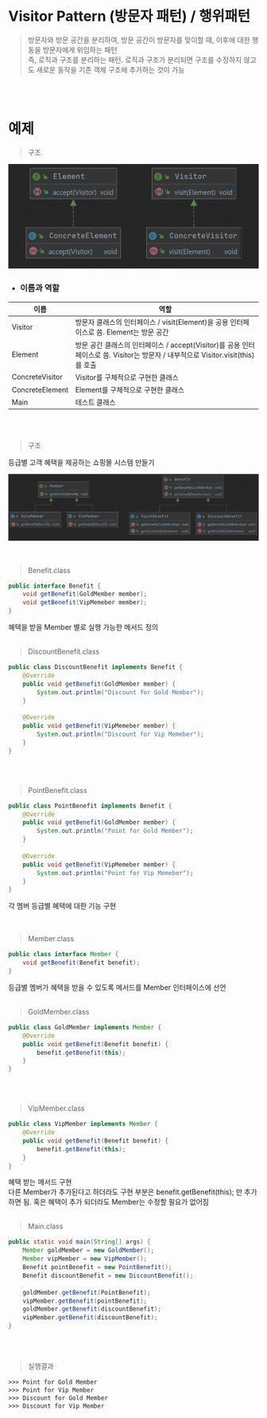 # Visitor Pattern (방문자 패턴) / 행위패턴
> 방문자와 방문 공간을 분리하여, 방문 공간이 방문자를 맞이할 때, 이후에 대한 행동을 방문자에게 위임하는 패턴   
즉, 로직과 구조를 분리하는 패턴. 로직과 구조가 분리되면 구조를 수정하지 않고도 새로운 동작을 기존 객체 구조에 추가하는 것이 가능
<br>
<br>

# 예제
> 구조   

![visitor_structure](/JAVA/DesignPattern/Img/visitor3.png)   

- ### 이름과 역할

| <center>이름</center> | <center>역할</center> |   
|---|---|
| Visitor | 방문자 클래스의 인터페이스 / visit(Element)을 공용 인터페이스로 씀. Element는 방문 공간 |
| Element | 방문 공간 클래스의 인터페이스 / accept(Visitor)를 공용 인터페이스로 씀. Visitor는 방문자 / 내부적으로 Visitor.visit(this)를 호출 |
| ConcreteVisitor | Visitor를 구체적으로 구현한 클래스 |
| ConcreteElement | Element를 구체적으로 구현한 클래스 |
| Main | 테스트 클래스 |

<br>
<br>

> 구조   

등급별 고객 혜택을 제공하는 쇼핑몰 시스템 만들기   

![visitor_structure](/JAVA/DesignPattern/Img/visitor4.png)   
<br>
<br>


> Benefit.class   
```java
public interface Benefit {
    void getBenefit(GoldMember member);
    void getBenefit(VipMemeber member);
}
```
혜택을 받을 Member 별로 실행 가능한 메서드 정의
<br>
<br>


> DiscountBenefit.class   
```java
public class DiscountBenefit implements Benefit {
    @Override
    public void getBenefit(GoldMember member) {
        System.out.println("Discount for Gold Member");
    }

    @Override
    public void getBenefit(VipMemeber member) {
        System.out.println("Discount for Vip Memeber");
    }
}

```
<br>
<br>


> PointBenefit.class   
```java
public class PointBenefit implements Benefit {
    @Override
    public void getBenefit(GoldMember member) {
        System.out.println("Point for Gold Member");
    }

    @Override
    public void getBenefit(VipMemeber member) {
        System.out.println("Point for Vip Memeber");
    }
}

```
각 멤버 등급별 혜택에 대한 기능 구현   
<br>
<br>


> Member.class   
```java
public class interface Member {
    void getBenefit(Benefit benefit);
}
```
등급별 멤버가 혜택을 받을 수 있도록 메서드를 Member 인터페이스에 선언
<br>
<br>


> GoldMember.class
```java
public class GoldMember implements Member {
    @Override
    public void getBenefit(Benefit benefit) {
        benefit.getBenefit(this);
    }
}
```
<br>
<br>


> VipMember.class
```java
public class VipMember implements Member {
    @Override
    public void getBenefit(Benefit benefit) {
        benefit.getBenefit(this);
    }
}
```
혜택 받는 메서드 구현   
다른 Member가 추가된다고 하더라도 구현 부분은 benefit.getBenefit(this); 만 추가하면 됨. 혹은 혜택이 추가 되더라도 Member는 수정할 필요가 없어짐
<br>
<br>


> Main.class
```java
public static void main(String[] args) {
    Member goldMember = new GoldMember();
    Member vipMember = new VipMember();
    Benefit pointBenefit = new PointBenefit();
    Benefit discountBenefit = new DiscountBenefit();

    goldMember.getBenefit(PointBenefit);
    vipMember.getBenefit(pointBenefit);
    goldMember.getBenefit(discountBenefit);
    vipMember.getBenefit(discountBenefit);
}
```
<br>
<br>

> 실행결과   
```
>>> Point for Gold Member
>>> Point for Vip Member
>>> Discount for Gold Member
>>> Discount for Vip Member
```




